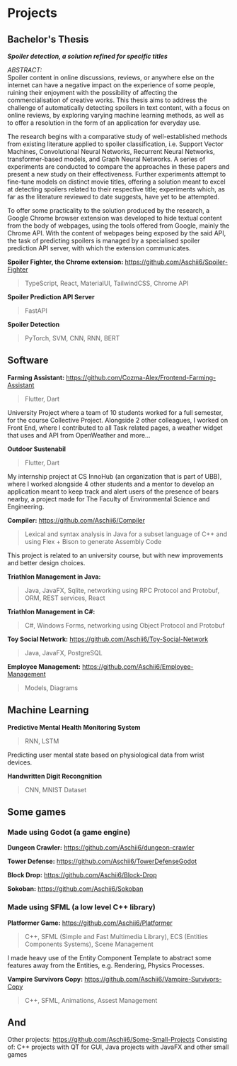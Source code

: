 # Projects
## Bachelor's Thesis
***Spoiler detection, a solution refined for specific titles***

*ABSTRACT:* <br>
Spoiler content in online discussions, reviews, or anywhere else on the internet
can have a negative impact on the experience of some people, ruining their enjoyment with the possibility of affecting the commercialisation of creative works. This
thesis aims to address the challenge of automatically detecting spoilers in text content, with a focus on online reviews, by exploring varying machine learning methods, as well as to offer a resolution in the form of an application for everyday use.

The research begins with a comparative study of well-established methods from
existing literature applied to spoiler classification, i.e. Support Vector Machines,
Convolutional Neural Networks, Recurrent Neural Networks, transformer-based
models, and Graph Neural Networks. A series of experiments are conducted to
compare the approaches in these papers and present a new study on their effectiveness. Further experiments attempt to fine-tune models on distinct movie titles,
offering a solution meant to excel at detecting spoilers related to their respective title; experiments which, as far as the literature reviewed to date suggests, have yet
to be attempted.

To offer some practicality to the solution produced by the research, a Google
Chrome browser extension was developed to hide textual content from the body of
webpages, using the tools offered from Google, mainly the Chrome API. With the
content of webpages being exposed by the said API, the task of predicting spoilers
is managed by a specialised spoiler prediction API server, with which the extension
communicates.

**Spoiler Fighter, the Chrome extension:** https://github.com/Aschii6/Spoiler-Fighter
> TypeScript, React, MaterialUI, TailwindCSS, Chrome API

**Spoiler Prediction API Server**
> FastAPI

**Spoiler Detection**
> PyTorch, SVM, CNN, RNN, BERT

## Software
**Farming Assistant:** https://github.com/Cozma-Alex/Frontend-Farming-Assistant
> Flutter, Dart

University Project where a team of 10 students worked for a full semester, for the course Collective Project. Alongside 2 other colleagues, I worked on Front End, where I contributed to all Task related pages, a weather widget that uses and API from OpenWeather and more...

**Outdoor Sustenabil**
> Flutter, Dart

My internship project at CS InnoHub (an organization that is part of UBB), where I worked alongside 4 other students and a mentor to develop an application meant to keep track and alert users of the presence of bears nearby, a project made for The Faculty of Environmental Science and Engineering.

**Compiler:** https://github.com/Aschii6/Compiler
> Lexical and syntax analysis in Java for a subset language of C++ and using Flex + Bison to generate Assembly Code

This project is related to an university course, but with new improvements and better design choices.

**Triathlon Management in Java:**
> Java, JavaFX, Sqlite, networking using RPC Protocol and Protobuf, ORM, REST services, React

**Triathlon Management in C#:**
> C#, Windows Forms, networking using Object Protocol and Protobuf

**Toy Social Network:** https://github.com/Aschii6/Toy-Social-Network
> Java, JavaFX, PostgreSQL

**Employee Management:** https://github.com/Aschii6/Employee-Management
> Models, Diagrams

## Machine Learning
**Predictive Mental Health Monitoring System**
> RNN, LSTM

Predicting user mental state based on physiological data from wrist devices.

**Handwritten Digit Recongnition**
> CNN, MNIST Dataset

## Some games
### Made using Godot (a game engine)
**Dungeon Crawler:** https://github.com/Aschii6/dungeon-crawler

**Tower Defense:** https://github.com/Aschii6/TowerDefenseGodot

**Block Drop:** https://github.com/Aschii6/Block-Drop

**Sokoban:** https://github.com/Aschii6/Sokoban

### Made using SFML (a low level C++ library)

**Platformer Game:** https://github.com/Aschii6/Platformer
> C++, SFML (Simple and Fast Multimedia Library), ECS (Entities Components Systems), Scene Management

I made heavy use of the Entity Component Template to abstract some features away from the Entities, e.g. Rendering, Physics Processes.

**Vampire Survivors Copy:** https://github.com/Aschii6/Vampire-Survivors-Copy
> C++, SFML, Animations, Assest Management

## And
Other projects: https://github.com/Aschii6/Some-Small-Projects
Consisting of: C++ projects with QT for GUI, Java projects with JavaFX and other small games
